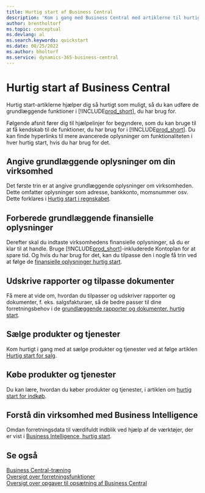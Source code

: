 ```yaml
---
title: Hurtig start af Business Central
description: 'Kom i gang med Business Central med artiklerne til hurtig start og tips, som du kan bruge til at udfylde de første kritiske felter.'
author: brentholtorf
ms.topic: conceptual
ms.devlang: al
ms.search.keywords: quickstart
ms.date: 08/25/2022
ms.author: bholtorf
ms.service: dynamics-365-business-central
---
```


# Hurtig start af Business Central

Hurtig start-artiklerne hjælper dig så hurtigt som muligt, så du kan udføre de grundlæggende funktioner i [!INCLUDE[prod_short](includes/prod_short.md)], du har brug for.

Følgende afsnit fører dig til hjælpelinjer for begyndere, som du kan bruge til at få kendskab til de funktioner, du har brug for i [!INCLUDE[prod_short](includes/prod_short.md)]. Du kan finde hyperlinks til mere avancerede oplysninger om funktionaliteten i hver hurtig start, hvis du har brug for det.

## Angive grundlæggende oplysninger om din virksomhed

Det første trin er at angive grundlæggende oplysninger om virksomheden. Dette omfatter oplysninger som adresse, bankkonto, momsnummer osv. Dette forklares i [Hurtig start i regnskabet](quick-start-company-information.md).

## Forberede grundlæggende finansielle oplysninger

Derefter skal du indtaste virksomhedens finansielle oplysninger, så du er klar til at handle. Bruge [!INCLUDE[prod_short](includes/prod_short.md)]-inkluderede Kontoplan for at spare tid. Og hvis du har brug for det, kan du tilpasse den i nogle få trin ved at følge de [finansielle oplysninger hurtig start](quick-start-financial-information.md).

<!--
## Financial Basics

Financial Information  
(chart of accounts, but explained for non-accountants)
-->

## Udskrive rapporter og tilpasse dokumenter

Få mere at vide om, hvordan du tilpasser og udskriver rapporter og dokumenter, f. eks. salgsfakturaer, så de bedre passer til dine forretningsbehov i de [grundlæggende rapporter og dokumenter. hurtig start](quick-start-reports-and-documents.md).

<!-- Reports and Documents  
(final reports, but also documents - how do I style invoices to work better for me?)
-->

## Sælge produkter og tjenester

Kom hurtigt i gang med at sælge produkter og tjenester ved at følge artiklen [Hurtig start for salg](quick-start-sell-products-and-services.md).

<!--
(customer, items, things on stock or not, orders versus invoices, get paid on time, etc.)
-->

## Købe produkter og tjenester

Du kan lære, hvordan du køber produkter og tjenester, i artiklen om [hurtig start for indkøb](quick-start-procurement.md).  

<!--
(buy stuff, register in inventory, pay vendor)
-->

## Forstå din virksomhed med Business Intelligence

Omdan forretningsdata til værdifuldt indblik ved hjælp af de værktøjer, der er vist i [Business Intelligence, hurtig start](quick-start-business-intelligence.md).

<!--
Business Intelligence  
(reports)
-->

## Se også

[Business Central-træning](/training/dynamics365/business-central?WT.mc_id=dyn365bc_landingpage-docs)  
[Oversigt over forretningsfunktioner](across-business-functionality.md)  
[Oversigt over opgaver til opsætning af Business Central](setup.md)  
